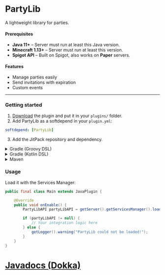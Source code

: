 # PartyLib
A lightweight library for parties.

#### Prerequisites
- **Java 11+** – Server must run at least this Java version.
- **Minecraft 1.13+** – Server must run at least this version.
- **Spigot API** – Built on Spigot, also works on **Paper** servers.

#### Features
- Manage parties easily
- Send invitations with expiration
- Custom events

---

### Getting started

1. [Download](https://github.com/thatsrozum/PartyLib/releases/latest) the plugin and put it in your `plugins/` folder.
2. Add PartyLib as a softdepend in your `plugin.yml`:
```yaml
softdepend: [PartyLib]
```
3. Add the JitPack repository and dependency.

<details> <summary>Gradle (Groovy DSL)</summary>

```groovy
repositories {
    mavenCentral()
    maven { url 'https://jitpack.io' }
}

dependencies {
    compileOnly 'com.github.thatsrozum:PartyLib:1.4'
}
```

</details> <details> <summary>Gradle (Kotlin DSL)</summary>

```kotlin
repositories {
    mavenCentral()
    maven("https://jitpack.io")
}

dependencies {
    compileOnly("com.github.thatsrozum:PartyLib:1.4")
}
```
</details> <details> <summary>Maven</summary>

```xml
<repositories>
    <repository>
        <id>jitpack.io</id>
        <url>https://jitpack.io</url>
    </repository>
</repositories>

<dependencies>
    <dependency>
        <groupId>com.github.thatsrozum</groupId>
        <artifactId>PartyLib</artifactId>
        <version>1.4</version>
        <scope>provided</scope>
    </dependency>
</dependencies>
```

</details>

### Usage

Load it with the Services Manager:
```java
public final class Main extends JavaPlugin {

    @Override
    public void onEnable() {
        PartyLibAPI partyLibAPI = getServer().getServicesManager().load(PartyLibAPI.class);

        if (partyLibAPI != null) {
            // Your integration logic here
        } else {
            getLogger().warning("PartyLib could not be loaded!");
        }
    }
}
```

# [Javadocs (Dokka)](https://thatsrozum.github.io/PartyLib/javadocs/index.html)